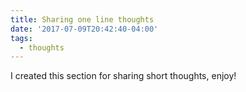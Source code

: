 ```yaml
---
title: Sharing one line thoughts
date: '2017-07-09T20:42:40-04:00'
tags:
  - thoughts
---
```

I created this section for sharing short thoughts, enjoy!
